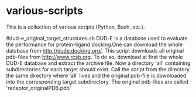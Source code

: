 # various-scripts

This is a collection of various scripts (Python, Bash, etc.).

#dud-e_original_target_structures.sh
DUD-E is a database used to evaluate the performance for protein-ligand docking.One can download the whole database from http://dude.docking.org/.
This script downloads all original pdb-files from http://www.rcsb.org.
To do so, download at first the whole DUD-E database and extract the archive file. Now a directory 'all' containing subdirectories for each target should exist.
Call the script from the directory the same directory where 'all' lives and the original pdb-file is downloaded into the corresponding target subdirectory.
The original pdb-files are called 'receptor_originalPDB.pdb'
